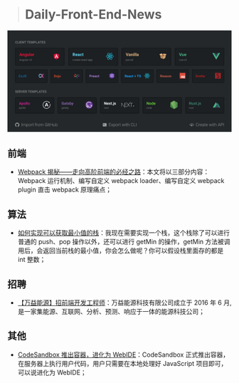 > # Daily-Front-End-News

[![cover][img]][link]

[img]: https://github.com/fengshangwuqi/Daily-Front-End-News/blob/master/history/2018/09/28/cover.jpg "CodeSandbox 推出容器，进化为 WebIDE"
[link]: https://mp.weixin.qq.com/s/8VwdpWChYMcC5awtXubWgQ

## 前端

- [Webpack 揭秘——走向高阶前端的必经之路](https://juejin.im/post/5badd0c5e51d450e4437f07a)：本文将以三部分内容：Webpack 运行机制、编写自定义 webpack loader、编写自定义 webpack plugin 直击 webpack 原理痛点；

## 算法

- [如何实现可以获取最小值的栈](https://mp.weixin.qq.com/s/tLaRUCEgtQwoFdELZlcsZA)：我现在需要实现一个栈，这个栈除了可以进行普通的 push、pop 操作以外，还可以进行 getMin 的操作，getMin 方法被调用后，会返回当前栈的最小值，你会怎么做呢？你可以假设栈里面存的都是 int 整数；

## 招聘

- [【万益能源】招前端开发工程师](https://mp.weixin.qq.com/s/FQrhXFKyQSOAUcAJcT_YsA)：万益能源科技有限公司成立于 2016 年 6 月,是一家集能源、互联网、分析、预测、响应于一体的能源科技公司；

## 其他

- [CodeSandbox 推出容器，进化为 WebIDE](https://mp.weixin.qq.com/s/8VwdpWChYMcC5awtXubWgQ)：CodeSandbox 正式推出容器，在服务器上执行用户代码，用户只需要在本地处理好 JavaScript 项目即可，可以说进化为 WebIDE；
